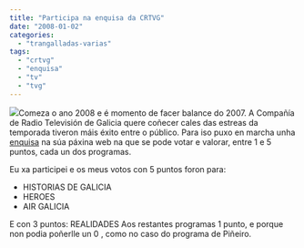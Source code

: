 ```yaml
---
title: "Participa na enquisa da CRTVG"
date: "2008-01-02"
categories: 
  - "trangalladas-varias"
tags: 
  - "crtvg"
  - "enquisa"
  - "tv"
  - "tvg"
---
```


![](images/1170757383crtvg.gif)Comeza o ano 2008 e é momento de facer balance do 2007. A Compañía de Radio Televisión de Galicia quere coñecer cales das estreas da temporada tiveron máis éxito entre o público. Para iso puxo en marcha unha [enquisa](http://www.crtvg.es/TVG/votacion.asp) na súa páxina web na que se pode votar e valorar, entre 1 e 5 puntos, cada un dos programas.

Eu xa participei e os meus votos con 5 puntos foron para:

- HISTORIAS DE GALICIA
- HEROES
- AIR GALICIA

E con 3 puntos: REALIDADES Aos restantes programas 1 punto, e porque non podia poñerlle un 0 , como no caso do programa de Piñeiro.
